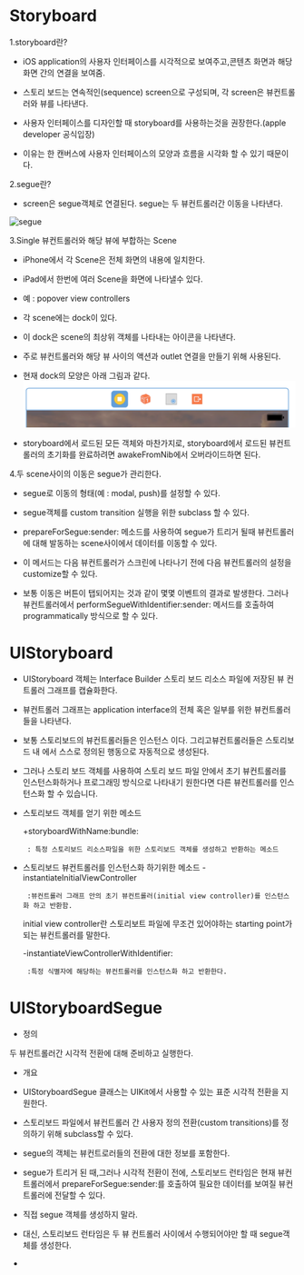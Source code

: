 Storyboard
=====

1.storyboard란?

* iOS application의 사용자 인터페이스를 시각적으로 보여주고,콘텐츠 화면과 해당 화면 간의 연결을 보여줌.

* 스토리 보드는 연속적인(sequence) screen으로 구성되며, 각 screen은 뷰컨트롤러와 뷰를 나타낸다. 

* 사용자 인터페이스를 디자인할 때 storyboard를 사용하는것을 권장한다.(apple developer 공식입장)
 * 이유는 한 캔버스에 사용자 인터페이스의 모양과 흐름을 시각화 할 수 있기 때문이다.

2.segue란?

* screen은 segue객체로 연결된다. segue는 두 뷰컨트롤러간 이동을 나타낸다.

![segue](https://developer.apple.com/library/content/documentation/General/Conceptual/Devpedia-CocoaApp/Art/storyboard.jpg)

3.Single 뷰컨트롤러와 해당 뷰에 부합하는 Scene

* iPhone에서 각 Scene은 전체 화면의 내용에 일치한다. 
* iPad에서 한번에 여러 Scene을 화면에 나타낼수 있다.
 * 예 : popover view controllers

* 각 scene에는 dock이 있다.
 * 이 dock은 scene의 최상위 객체를 나타내는 아이콘을 나타낸다. 
 * 주로 뷰컨트롤러와 해당 뷰 사이의 액션과 outlet 연결을 만들기 위해 사용된다.
 * 현재 dock의 모양은 아래 그림과 같다.
![dock](https://github.com/KimYunseo/iosSchool/blob/master/DailySummarizing/170227/storyboard/Dock.png?raw=true)

* storyboard에서 로드된 모든 객체와 마찬가지로, storyboard에서 로드된 뷰컨트롤러의 초기화를 완료하려면 awakeFromNib에서 오버라이드하면 된다. 

4.두 scene사이의 이동은 segue가 관리한다.

* segue로 이동의 형태(예 : modal, push)를 설정할 수 있다.
* segue객체를 custom transition 실행을 위한 subclass 할 수 있다.

* prepareForSegue:sender: 메소드를 사용하여 segue가 트리거 될때 뷰컨트롤러에 대해 발동하는 scene사이에서 데이터를 이동할 수 있다.
 * 이 메서드는 다음 뷰컨트롤러가 스크린에 나타나기 전에 다음 뷰컨트롤러의 설정을 customize할 수 있다. 

* 보통 이동은 버튼이 탭되어지는 것과 같이 몇몇 이벤트의 결과로 발생한다. 그러나 뷰컨트롤러에서 performSegueWithIdentifier:sender: 메서드를 호출하여 programmatically 방식으로 할 수 있다.  

UIStoryboard
==
* UIStoryboard 객체는 Interface Builder 스토리 보드 리소스 파일에 저장된 뷰 컨트롤러 그래프를 캡슐화한다.
* 뷰컨트롤러 그래프는 application interface의 전체 혹은 일부를 위한 뷰컨트롤러들을 나타낸다.

* 보통 스토리보드의 뷰컨트롤러들은 인스턴스 이다.
그리고뷰컨트롤러들은 스토리보드 내 에서 스스로 정의된 행동으로 자동적으로 생성된다.

* 그러나 스토리 보드 객체를 사용하여 스토리 보드 파일 안에서 초기 뷰컨트롤러를 인스턴스화하거나 프로그래밍 방식으로 나타내기 원한다면 다른 뷰컨트롤러를 인스턴스화 할 수 있습니다.


* 스토리보드 객체를 얻기 위한 메소드

	+storyboardWithName:bundle:
	
	   : 특정 스토리보드 리소스파일을 위한 스토리보드 객체를 생성하고 반환하는 메소드

* 스토리보드 뷰컨트롤러를 인스턴스화 하기위한 메소드
	-instantiateInitialViewController
	
	   :뷰컨트롤러 그래프 안의 초기 뷰컨트롤러(initial view controller)를 인스턴스화 하고 반환함.
	initial view controller란 스토리보트 파일에 무조건 있어야하는 starting point가 되는 뷰컨트롤러를 말한다.
	
	-instantiateViewControllerWithIdentifier:
	
	   :특정 식별자에 해당하는 뷰컨트롤러를 인스턴스화 하고 반환한다.

UIStoryboardSegue
====

* 정의
 
 두 뷰컨트롤러간 시각적 전환에 대해 준비하고 실행한다.
 
* 개요

 * UIStoryboardSegue 클래스는 UIKit에서 사용할 수 있는 표준 시각적 전환을 지원한다.
 * 스토리보드 파일에서 뷰컨트롤러 간 사용자 정의 전환(custom transitions)를 정의하기 위해 subclass할 수 있다.
 * segue의 객체는 뷰컨트로러들의 전환에 대한 정보를 포함한다. 
 * segue가 트리거 된 때,그러나 시각적 전환이 전에, 스토리보드 런타임은 현재 뷰컨트롤러에서  prepareForSegue:sender:를 호출하여 필요한 데이터를 보여질 뷰컨트롤러에 전달할 수 있다.
 * 직접 segue 객체를 생성하지 말라.
 * 대신, 스토리보드 런타임은 두 뷰 컨트롤러 사이에서 수행되어야만 할 때 segue객체를 생성한다.
 * 